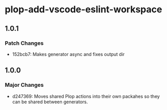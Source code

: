 # plop-add-vscode-eslint-workspace

## 1.0.1

### Patch Changes

- 152bcb7: Makes generator async and fixes output dir

## 1.0.0

### Major Changes

- d247369: Moves shared Plop actions into their own packahes so they can be shared between generators.
